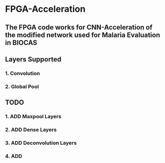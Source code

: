 # FPGA-Acceleration

## The FPGA code works for CNN-Acceleration of the modified network used for Malaria Evaluation in BIOCAS
## Layers Supported 
### 1. Convolution 
### 2. Global Pool
## TODO

### 1. ADD Maxpool Layers
### 2. ADD Dense Layers
### 3. ADD Deconvolution Layers
### 4. ADD 
